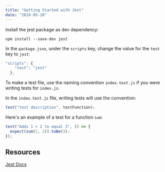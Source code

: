 ```yaml
---
title: "Getting Started with Jest"
date: "2024-05-10"
---
```


Install the jest package as dev dependency:

`npm install --save-dev jest`

In the `package.json`, under the `scripts` key, change the value for the `test` key to `jest`:

```typescript
"scripts": {
    "test": "jest"
  },
```

To make a test file, use the naming convention `index.test.js` if you were writing tests for `index.js`.

In the `index.test.js` file, writing tests will use the convention:

```typescript
test("test description", testFunction);
```

Here's an example of a test for a function `sum`:

```typescript
test("Adds 1 + 2 to equal 3", () => {
  expect(sum(1, 2)).toBe(3);
});
```

## Resources

[Jest Docs](https://jestjs.io/docs/getting-started)
